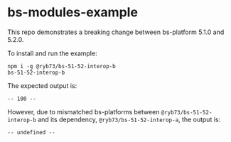# bs-modules-example

This repo demonstrates a breaking change between bs-platform 5.1.0 and 5.2.0.

To install and run the example:
```
npm i -g @ryb73/bs-51-52-interop-b
bs-51-52-interop-b
```

The expected output is:
```
-- 100 --
```

However, due to mismatched bs-platforms between `@ryb73/bs-51-52-interop-b` and its dependency, `@ryb73/bs-51-52-interop-a`, the output is:
```
-- undefined --
```
